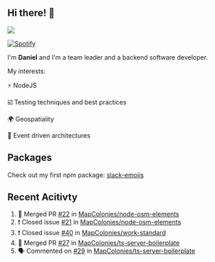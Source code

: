 ## Hi there! 👋

<p>
  <img src="https://github-readme-stats.vercel.app/api?username=syncush&theme=tokyonight">
</p>

[![Spotify](https://novatorem-rust.vercel.app/api/spotify)](https://open.spotify.com/user/syncush)

I'm **Daniel** and I'm a team leader and a backend software developer.

My interests:

⚡ NodeJS

☑️ Testing techniques and best practices

🌍 Geospatiality

🧠 Event driven architectures

## Packages
Check out my first npm package: [slack-emojis](https://www.npmjs.com/package/slack-emojis)

## Recent Acitivty
<!--START_SECTION:activity-->
1. 🎉 Merged PR [#22](https://github.com/MapColonies/node-osm-elements/pull/22) in [MapColonies/node-osm-elements](https://github.com/MapColonies/node-osm-elements)
2. ❗️ Closed issue [#21](https://github.com/MapColonies/node-osm-elements/issues/21) in [MapColonies/node-osm-elements](https://github.com/MapColonies/node-osm-elements)
3. ❗️ Closed issue [#40](https://github.com/MapColonies/work-standard/issues/40) in [MapColonies/work-standard](https://github.com/MapColonies/work-standard)
4. 🎉 Merged PR [#27](https://github.com/MapColonies/ts-server-boilerplate/pull/27) in [MapColonies/ts-server-boilerplate](https://github.com/MapColonies/ts-server-boilerplate)
5. 🗣 Commented on [#29](https://github.com/MapColonies/ts-server-boilerplate/issues/29) in [MapColonies/ts-server-boilerplate](https://github.com/MapColonies/ts-server-boilerplate)
<!--END_SECTION:activity-->
